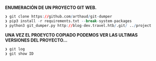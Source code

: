 
**ENUMERACIÓN DE UN PROYECTO GIT WEB.**
```r
❯ git clone https://github.com/arthaud/git-dumper
❯ pip3 install -r requirements.txt --break-system-packages
❯ python3 git_dumper.py http://blog-dev.travel.htb/.git/ ../project
```

**UNA VEZ EL PROEYCTO COPIADO PODEMOS VER LAS ULTIMAS VERSIONES DEL PROYECTO...**
```r
❯ git log
❯ git show ID
```